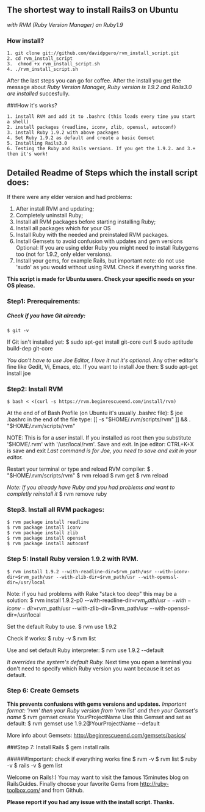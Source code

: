 ## The shortest way to install Rails3 on Ubuntu
*with RVM (Ruby Version Manager) an Ruby1.9*

### How install?

    1. git clone git://github.com/davidpgero/rvm_install_script.git
    2. cd rvm_install_script
    3.  chmod +x rvm_install_script.sh
    4. ./rvm_install_script.sh

After the last steps you can go for coffee. 
After the install you get the message about *Ruby Version Manager, Ruby version is 1.9.2 and Rails3.0 are installed* succesfully.

###How it's works?

    1. install RVM and add it to .bashrc (this loads every time you start a shell)
    2. install packages (readline, iconv, zlib, openssl, autoconf)
    3. install Ruby 1.9.2 with above packages
    4. Set Ruby 1.9.2 as default and create a basic Gemset
    5. Installing Rails3.0
    6. Testing the Ruby and Rails versions. If you get the 1.9.2. and 3.+ then it's work!

## Detailed Readme of Steps which the install script does:

If there were any elder version and had problems:
1. After install RVM and updating;
2. Completely uninstall Ruby;
3. Install all RVM packages before starting installing Ruby;
4. Install all packages which for your OS 
5. Install Ruby with the needed and preinstaled RVM packages.
6. Install Gemsets to avoid confusion with updates and gem versions
Optional: If you are using elder Ruby you might need to install Rubygems too (not for 1.9.2, only elder versions).
7. Install your gems, for example Rails, but important note: do not use 'sudo' as you would without using RVM. Check if everything works fine.

**This script is made for Ubuntu users. Check your specific needs on your OS please.**


### Step1: Prerequirements:

##### Check if you have Git already:
    $ git -v

If Git isn't installed yet:
    $ sudo apt-get install git-core curl
    $ sudo aptitude build-dep git-core

*You don't have to use Joe Editor, I love it nut it's optional.* Any other editor's fine like Gedit, Vi, Emacs, etc. If you want to install Joe then:
    $ sudo apt-get install joe 

### Step2: Install RVM
    $ bash < <(curl -s https://rvm.beginrescueend.com/install/rvm)

At the end of of Bash Profile (on Ubuntu it's usually .bashrc file):
    $ joe .bashrc
in the end of the file type:
    [[ -s "$HOME/.rvm/scripts/rvm" ]] && . "$HOME/.rvm/scripts/rvm"

NOTE: This is for a *user* install. If you installed as root then you substitute '$HOME/.rvm' with '/usr/local/rvm'.
Save and exit. In joe editor: CTRL+K+X is save and exit
*Last command is for Joe, you need to save and exit in your editor.*

Restart your terminal or type and reload RVM compiler:
    $ . "$HOME/.rvm/scripts/rvm"
    $ rvm reload
    $ rvm get
    $ rvm reload

*Note: If you already have Ruby and you had problems and want to completly reinstall it*
    $ rvm remove ruby

### Step3. Install all RVM packages:

    $ rvm package install readline
    $ rvm package install iconv
    $ rvm package install zlib
    $ rvm package install openssl
    $ rvm package install autoconf

### Step 5: Install Ruby version 1.9.2 with RVM.
    $ rvm install 1.9.2 --with-readline-dir=$rvm_path/usr --with-iconv-dir=$rvm_path/usr --with-zlib-dir=$rvm_path/usr --with-openssl-dir=/usr/local 

Note: if you had problems with Rake "stack too deep" this may be a solution:
$ rvm install 1.9.2-p0 --with-readline-dir=$rvm_path/usr --with-iconv-dir=$rvm_path/usr --with-zlib-dir=$rvm_path/usr --with-openssl-dir=/usr/local 

Set the default Ruby to use.
    $ rvm use 1.9.2

Check if works:
    $ ruby -v
    $ rvm list

Use and set default Ruby interpreter:
    $ rvm use 1.9.2 --default

*It overrides the system's default Ruby.* 
Next time you open a terminal you don't need to specify which Ruby version you want because it set as default.

### Step 6: Create Gemsets 
**This prevents confusions with gems versions and updates.**
*Important format: 'rvm' then your Ruby version from 'rvm list' and then your Gemset's name*
    $ rvm gemset create YourProjectName
Use this Gemset and set as default:
    $ rvm gemset use 1.9.2@YourProjectName --default

More info about Gemsets: 
http://beginrescueend.com/gemsets/basics/


###Step 7: Install Rails
    $ gem install rails

######Important: check if everything works fine
    $ rvm -v
    $ rvm list
    $ ruby -v
    $ rails -v
    $ gem list

Welcome on Rails!:) You may want to visit the famous 15minutes blog on RailsGuides.
Finally choose your favorite Gems from http://ruby-toolbox.com/ and from Github.

**Please report if you had any issue with the install script. Thanks.**
